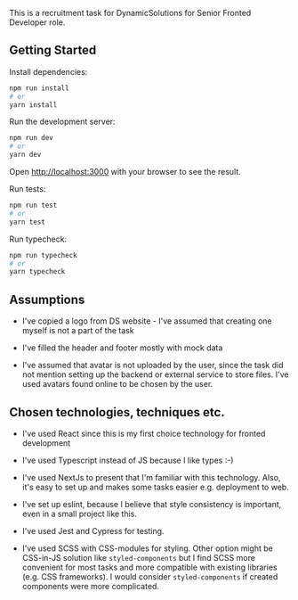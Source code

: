 This is a recruitment task for DynamicSolutions for Senior Fronted Developer role.

## Getting Started
Install dependencies:
```bash
npm run install
# or
yarn install
```

Run the development server:
```bash
npm run dev
# or
yarn dev
```

Open [http://localhost:3000](http://localhost:3000) with your browser to see the result.

Run tests:
```bash
npm run test
# or
yarn test
```


Run typecheck:
```bash
npm run typecheck
# or
yarn typecheck
```

## Assumptions

- I've copied a logo from DS website - I've assumed that creating one myself is not a part of the task
  
- I've filled the header and footer mostly with mock data
  
- I've assumed that avatar is not uploaded by the user, 
  since the task did not mention setting up the backend or external service to store files. 
  I've used avatars found online to be chosen by the user.
  
## Chosen technologies, techniques etc.
- I've used React since this is my first choice technology for fronted development
- I've used Typescript instead of JS because I like types :-)
- I've used NextJs to present that I'm familiar with this technology. 
  Also, it's easy to set up and makes some tasks easier e.g. deployment to web.
  
- I've set up eslint, because I believe that style consistency is important, even in a small project like this.
- I've used Jest and Cypress for testing.
- I've used SCSS with CSS-modules for styling. Other option might be CSS-in-JS solution like `styled-components` but I find SCSS more convenient for most tasks and more compatible with existing libraries (e.g. CSS frameworks). I would consider `styled-components` if created components were more complicated.

